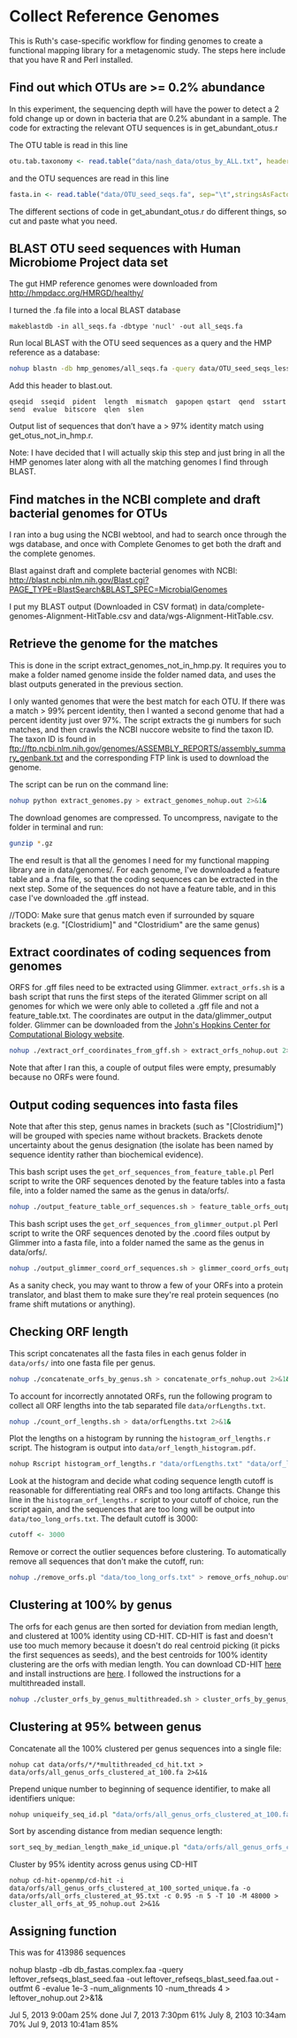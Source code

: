 # Collect Reference Genomes

This is Ruth's case-specific workflow for finding genomes to create a functional mapping library for a metagenomic study. The steps here include that you have R and Perl installed.

## Find out which OTUs are >= 0.2% abundance

In this experiment, the sequencing depth will have the power to detect a 2 fold change up or down in bacteria that are 0.2% abundant in a sample. The code for extracting the relevant OTU sequences is in get_abundant_otus.r

The OTU table is read in this line

```R
otu.tab.taxonomy <- read.table("data/nash_data/otus_by_ALL.txt", header=T, sep="\t", row.names=1, comment.char="", check.names=FALSE, stringsAsFactors=FALSE)
```
and the OTU sequences are read in this line

```R
fasta.in <- read.table("data/OTU_seed_seqs.fa", sep="\t",stringsAsFactors=FALSE)
```

The different sections of code in get_abundant_otus.r do different things, so cut and paste what you need.

## BLAST OTU seed sequences with Human Microbiome Project data set

The gut HMP reference genomes were downloaded from http://hmpdacc.org/HMRGD/healthy/

I turned the .fa file into a local BLAST database
```
makeblastdb -in all_seqs.fa -dbtype 'nucl' -out all_seqs.fa
```

Run local BLAST with the OTU seed sequences as a query and the HMP reference as a database:

```bash
nohup blastn -db hmp_genomes/all_seqs.fa -query data/OTU_seed_seqs_less_common_removed.fa -out output/blast.out -outfmt '6 qseqid sseqid pident length mismatch gapopen qstart qend sstart send evalue bitscore qlen slen' -evalue 1e-3 -num_alignments 10 -num_threads 4 > blast_nohup.out 2>&1&
```

Add this header to blast.out.
```
qseqid  sseqid  pident  length  mismatch  gapopen qstart  qend  sstart  send  evalue  bitscore  qlen  slen
```

Output list of sequences that don’t have a > 97% identity match using get_otus_not_in_hmp.r.

Note: I have decided that I will actually skip this step and just bring in all the HMP genomes later along with all the matching genomes I find through BLAST.

## Find matches in the NCBI complete and draft bacterial genomes for OTUs

I ran into a bug using the NCBI webtool, and had to search once through the wgs database, and once with Complete Genomes to get both the draft and the complete genomes.

Blast against draft and complete bacterial genomes with NCBI: http://blast.ncbi.nlm.nih.gov/Blast.cgi?PAGE_TYPE=BlastSearch&BLAST_SPEC=MicrobialGenomes

I put my BLAST output (Downloaded in CSV format) in data/complete-genomes-Alignment-HitTable.csv and data/wgs-Alignment-HitTable.csv.

## Retrieve the genome for the matches

This is done in the script extract_genomes_not_in_hmp.py. It requires you to make a folder named genome inside the folder named data, and uses the blast outputs generated in the previous section.

I only wanted genomes that were the best match for each OTU. If there was a match > 99% percent identity, then I wanted a second genome that had a percent identity just over 97%. The script extracts the gi numbers for such matches, and then crawls the NCBI nuccore website to find the taxon ID. The taxon ID is found in ftp://ftp.ncbi.nlm.nih.gov/genomes/ASSEMBLY_REPORTS/assembly_summary_genbank.txt and the corresponding FTP link is used to download the genome.

The script can be run on the command line:

```bash
nohup python extract_genomes.py > extract_genomes_nohup.out 2>&1&
```

The download genomes are compressed. To uncompress, navigate to the folder in terminal and run:
```bash
gunzip *.gz
```

The end result is that all the genomes I need for my functional mapping library are in data/genomes/. For each genome, I've downloaded a feature table and a .fna file, so that the coding sequences can be extracted in the next step. Some of the sequences do not have a feature table, and in this case I've downloaded the .gff instead.

//TODO: Make sure that genus match even if surrounded by square brackets (e.g. "[Clostridium]" and "Clostridium" are the same genus)

## Extract coordinates of coding sequences from genomes

ORFS for .gff files need to be extracted using Glimmer. `extract_orfs.sh` is a bash script that runs the first steps of the iterated Glimmer script on all genomes for which we were only able to colleted a .gff file and not a feature_table.txt. The coordinates are output in the data/glimmer_output folder. Glimmer can be downloaded from the [John's Hopkins Center for Computational Biology website](https://ccb.jhu.edu/software/glimmer/).

```bash
nohup ./extract_orf_coordinates_from_gff.sh > extract_orfs_nohup.out 2>&1&
```

Note that after I ran this, a couple of output files were empty, presumably because no ORFs were found.

## Output coding sequences into fasta files

Note that after this step, genus names in brackets (such as "[Clostridium]") will be grouped with species name without brackets. Brackets denote uncertainty about the genus designation (the isolate has been named by sequence identity rather than biochemical evidence).

This bash script uses the `get_orf_sequences_from_feature_table.pl` Perl script to write the ORF sequences denoted by the feature tables into a fasta file, into a folder named the same as the genus in data/orfs/.

```bash
nohup ./output_feature_table_orf_sequences.sh > feature_table_orfs_output_nohup.out 2>&1&
```

This bash script uses the `get_orf_sequences_from_glimmer_output.pl` Perl script to write the ORF sequences denoted by the .coord files output by Glimmer into a fasta file, into a folder named the same as the genus in data/orfs/.

```bash
nohup ./output_glimmer_coord_orf_sequences.sh > glimmer_coord_orfs_output_nohup.out 2>&1&
```

As a sanity check, you may want to throw a few of your ORFs into a protein translator, and blast them to make sure they're real protein sequences (no frame shift mutations or anything).

## Checking ORF length

This script concatenates all the fasta files in each genus folder in `data/orfs/` into one fasta file per genus.

```bash
nohup ./concatenate_orfs_by_genus.sh > concatenate_orfs_nohup.out 2>&1&
```

To account for incorrectly annotated ORFs, run the following program to collect all ORF lengths into the tab separated file `data/orfLengths.txt`.

```bash
nohup ./count_orf_lengths.sh > data/orfLengths.txt 2>&1&
```

Plot the lengths on a histogram by running the `histogram_orf_lengths.r` script. The histogram is output into `data/orf_length_histogram.pdf`.

```R
nohup Rscript histogram_orf_lengths.r "data/orfLengths.txt" "data/orf_length_histogram.pdf" "data/too_long_orfs.txt" > histogram_orf_lengths_nohup.out 2>&1&
```

Look at the histogram and decide what coding sequence length cutoff is reasonable for differentiating real ORFs and too long artifacts. Change this line in the `histogram_orf_lengths.r` script to your cutoff of choice, run the script again, and the sequences that are too long will be output into `data/too_long_orfs.txt`. The default cutoff is 3000:

```R
cutoff <- 3000
```

Remove or correct the outlier sequences before clustering. To automatically remove all sequences that don't make the cutoff, run:

```bash
nohup ./remove_orfs.pl "data/too_long_orfs.txt" > remove_orfs_nohup.out 2>&1&
```

## Clustering at 100% by genus

The orfs for each genus are then sorted for deviation from median length, and clustered at 100% identity using CD-HIT. CD-HIT is fast and doesn't use too much memory because it doesn't do real centroid picking (it picks the first sequences as seeds), and the best centroids for 100% identity clustering are the orfs with median length. You can download CD-HIT [here](https://code.google.com/p/cdhit/downloads/detail?name=cd-hit-v4.6.1-2012-08-27.tgz) and install instructions are [here](http://weizhong-lab.ucsd.edu/cd-hit/wiki/doku.php?id=cd-hit_user_guide). I followed the instructions for a multithreaded install.

```bash
nohup ./cluster_orfs_by_genus_multithreaded.sh > cluster_orfs_by_genus_nohup.out 2>&1&
```

## Clustering at 95% between genus

Concatenate all the 100% clustered per genus sequences into a single file:

```
nohup cat data/orfs/*/*multithreaded_cd_hit.txt > data/orfs/all_genus_orfs_clustered_at_100.fa 2>&1&
```

Prepend unique number to beginning of sequence identifier, to make all identifiers unique:

```Perl
nohup uniqueify_seq_id.pl "data/orfs/all_genus_orfs_clustered_at_100.fa" "data/orfs/all_genus_orfs_clustered_at_100_unique.fa" > uniquify_seq_id_nohup.out 2>&1&
```

Sort by ascending distance from median sequence length:

```Perl
sort_seq_by_median_length_make_id_unique.pl "data/orfs/all_genus_orfs_clustered_at_100.fa" "data/orfs/all_genus_orfs_clustered_at_100_sorted_unique.fa"
```

Cluster by 95% identity across genus using CD-HIT

```
nohup cd-hit-openmp/cd-hit -i data/orfs/all_genus_orfs_clustered_at_100_sorted_unique.fa -o data/orfs/all_orfs_clustered_at_95.txt -c 0.95 -n 5 -T 10 -M 48000 > cluster_all_orfs_at_95_nohup.out 2>&1&
```

## Assigning function

This was for 413986 sequences

nohup blastp -db db_fastas.complex.faa -query leftover_refseqs_blast_seed.faa -out leftover_refseqs_blast_seed.faa.out -outfmt 6 -evalue 1e-3 -num_alignments 10 -num_threads 4 > leftover_nohup.out 2>&1&

Jul 5, 2013 9:00am 25% done
Jul 7, 2013 7:30pm 61%
July 8, 2103 10:34am 70%
Jul 9, 2013 10:41am 85%
